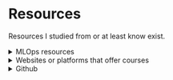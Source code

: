 # Resources
Resources I studied from or at least know exist.

<details>
    <summary>MLOps resources</summary>
    Course by Evidently https://learn.evidentlyai.com/
</details>

<details>
	<summary>Websites or platforms that offer courses</summary>
	https://www.freecodecamp.org/ </br/>
	https://www.codecademy.com/ </br>
	https://www.nvidia.com/en-us/training/
</details>	

<details>
	<summary>Github</summary>
	https://www.youtube.com/watch?v=hZS96dwKvt0 </br>
</details>

